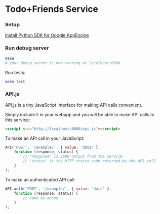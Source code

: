 # Todo+Friends Service

### Setup

[Install Python SDK for Google AppEngine](https://developers.google.com/appengine/downloads)

### Run debug server

```sh
make
# your debug server is now running at localhost:8080
```

Run tests:

```sh
make test
```

### API.js

API.js is a tiny JavaScript interface for making API calls convenient.

Simply include it in your webapp and you will be able to make API calls to this service:

```html
<script src="http://localhost:8080/api.js"></script>
```

To make an API call in your JavaScript:

```js
API('POST', '/example/', { value: 'data' },
    function (response, status) {
        // "response" is JSON output from the service
        // "status" is the HTTP status code returned by the API call
    }
);
```

To make an authenticated API call:

```js
API.auth('POST', '/example/', { value: 'data' },
    function (response, status) {
        // same as above
    }
);
```
